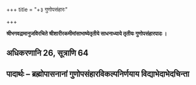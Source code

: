 +++
title = "+३ गुणोपसंहारः"

+++

**श्रीभगवद्रामानुजविरचिते श्रीशारीरकमीमांसाभाष्येतृतीये साधनाध्याये तृतीयः गुणोपसंहारपादः ।**

## अधिकरणानि 26, सूत्राणि 64

## पादार्थः – ब्रह्मोपासनानां गुणोपसंहारविकल्पनिर्णयाय विद्याभेदाभेदचिन्ता
